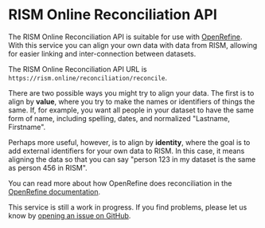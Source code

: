 # RISM Online Reconciliation API

The RISM Online Reconciliation API is suitable for use with [OpenRefine](https://openrefine.org). With this
service you can align your own data with data from RISM, allowing for easier linking and inter-connection between
datasets.

The RISM Online Reconciliation API URL is `https://rism.online/reconciliation/reconcile`.

There are two possible ways you might try to align your data. The first is to align by **value**, where you try to make the names or identifiers of things the same. If, for example, you want all people in your dataset to have the same form of name, including spelling, dates, and normalized "Lastname, Firstname".

Perhaps more useful, however, is to align by **identity**, where the goal is to add external identifiers for your own data to RISM. In this case, it means aligning the data so that you can say "person 123 in my dataset is the same as person 456 in RISM".

You can read more about how OpenRefine does reconciliation in the [OpenRefine documentation](https://openrefine.org/docs/manual/reconciling).

This service is still a work in progress. If you find problems, please let us know by [opening
an issue on GitHub](https://github.com/rism-digital/rism-online-issues/issues/).
